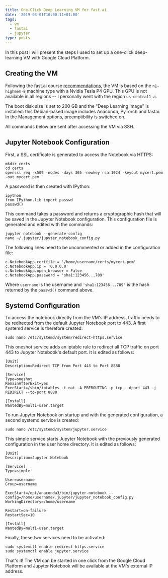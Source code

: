 ```yaml
---
title: One-Click Deep Learning VM for fast.ai
date: '2019-03-01T10:00:11+01:00'
tags:
  - vm
  - fastai
  - jupyter
type: posts
---
```

In this post I will present the steps I used to set up a one-click deep-learning VM with Google Cloud Platform.

## Creating the VM

Following the fast.ai course [recommendations](https://course.fast.ai/start_gcp.html), the VM is based on the `n1-highmem-8` machine type with a Nvidia Tesla P4 GPU. This GPU is not available in all regions -- I personally went with the region `us-central1-a`.

The boot disk size is set to 200 GB and the "Deep Learning Image" is installed: this Debian-based image includes Anaconda, PyTorch and fastai. In the Management options, preemptibility is switched on.

All commands below are sent after accessing the VM via SSH.

## Jupyter Notebook Configuration

First, a SSL certificate is generated to access the Notebook via HTTPS:

```
mkdir certs
cd certs
openssl req -x509 -nodes -days 365 -newkey rsa:1024 -keyout mycert.pem -out mycert.pem
```

A password is then created with IPython:

```
ipython
from IPython.lib import passwd
passwd()
```

This command takes a password and returns a cryptographic hash that will be saved in the Jupyter Notebook configuration. This configuration file is generated and edited with the commands:

```
jupyter notebook --generate-config
nano ~/.jupyter/jupyter_notebook_config.py
```

The following lines need to be uncommented or added in the configuration file:

```
c.NotebookApp.certfile = '/home/username/certs/mycert.pem'
c.NotebookApp.ip = '0.0.0.0'
c.NotebookApp.open_browser = False
c.NotebookApp.password = 'sha1:123456...789'
```

Where `username` is the username and `'sha1:123456...789'` is the hash returned by the `passwd()` command above.

## Systemd Configuration

To access the notebook directly from the VM's IP address, traffic needs to be redirected from the default Jupyter Notebook port to 443. A first systemd service is therefore created:

```
sudo nano /etc/systemd/system/redirect-https.service
```

This oneshot service adds an iptable rule to redirect all TCP traffic on port 443 to Jupyter Notebook's default port. It is edited as follows:

```
[Unit]
Description=Redirect TCP from Port 443 to Port 8888

[Service]
Type=oneshot
RemainAfterExit=yes
ExecStart=/sbin/iptables -t nat -A PREROUTING -p tcp --dport 443 -j REDIRECT --to-port 8888

[Install]
WantedBy=multi-user.target
```

To run Jupyter Notebook on startup and with the generated configuration, a second systemd service is created:

```
sudo nano /etc/systemd/system/jupyter.service
```

This simple service starts Jupyter Notebook with the previously generated configuration in the user home directory. It is edited as follows:

```
[Unit]
Description=Jupyter Notebook

[Service]
Type=simple

User=username
Group=username

ExecStart=/opt/anaconda3/bin/jupyter-notebook --config=/home/username/.jupyter/jupyter_notebook_config.py
WorkingDirectory=/home/username

Restart=on-failure
RestartSec=10

[Install]
WantedBy=multi-user.target
```

Finally, these two services need to be activated:

```
sudo systemctl enable redirect-https.service
sudo systemctl enable jupyter.service
```

That's it! The VM can be started in one click from the Google Cloud Platform and Jupyter Notebook will be available at the VM's external IP address.
